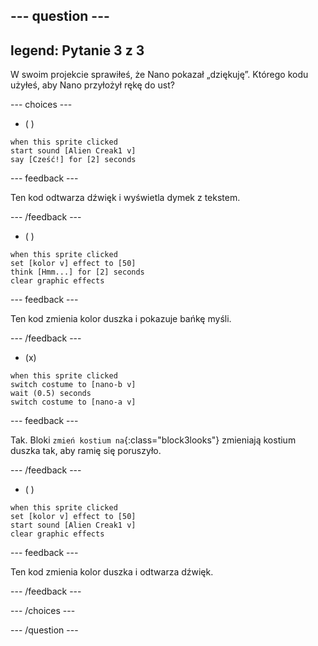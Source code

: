 
--- question ---
---
legend: Pytanie 3 z 3
---

W swoim projekcie sprawiłeś, że Nano pokazał „dziękuję”. Którego kodu użyłeś, aby Nano przyłożył rękę do ust?

--- choices ---

- ( )
```blocks3
when this sprite clicked
start sound [Alien Creak1 v]
say [Cześć!] for [2] seconds 
```

  --- feedback ---

Ten kod odtwarza dźwięk i wyświetla dymek z tekstem.

  --- /feedback ---

- ( )
```blocks3
when this sprite clicked
set [kolor v] effect to [50] 
think [Hmm...] for [2] seconds 
clear graphic effects 
```

  --- feedback ---

Ten kod zmienia kolor duszka i pokazuje bańkę myśli.

  --- /feedback ---

- (x)
```blocks3
when this sprite clicked
switch costume to [nano-b v] 
wait (0.5) seconds
switch costume to [nano-a v]
```

  --- feedback ---

Tak. Bloki `zmień kostium na`{:class="block3looks"} zmieniają kostium duszka tak, aby ramię się poruszyło.

  --- /feedback ---

- ( )
```blocks3
when this sprite clicked
set [kolor v] effect to [50]
start sound [Alien Creak1 v] 
clear graphic effects 
```

  --- feedback ---

Ten kod zmienia kolor duszka i odtwarza dźwięk.

  --- /feedback ---

--- /choices ---

--- /question ---
